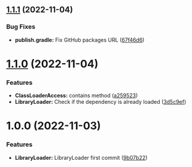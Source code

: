 ## [1.1.1](https://github.com/GeorgeV220/LibraryLoader/compare/v1.1.0...v1.1.1) (2022-11-04)


### Bug Fixes

* **publish.gradle:** Fix GitHub packages URL ([67f46d6](https://github.com/GeorgeV220/LibraryLoader/commit/67f46d6917a4ce47d48b240df564fcd1b6a8fe8a))

# [1.1.0](https://github.com/GeorgeV220/LibraryLoader/compare/v1.0.0...v1.1.0) (2022-11-04)


### Features

* **ClassLoaderAccess:** contains method ([a259523](https://github.com/GeorgeV220/LibraryLoader/commit/a259523453354625f3e8b6e3ea73df808f670261))
* **LibraryLoader:** Check if the dependency is already loaded ([3d5c9ef](https://github.com/GeorgeV220/LibraryLoader/commit/3d5c9ef8522bcc93a8c02ef9651b19d863899505))

# 1.0.0 (2022-11-03)


### Features

* **LibraryLoader:** LibraryLoader first commit ([9b07b22](https://github.com/GeorgeV220/LibraryLoader/commit/9b07b2252dcfef5e4e1f1d034fadb612100a3453))
